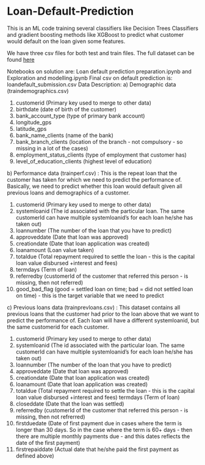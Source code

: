 # Loan-Default-Prediction

This is an ML code training several classifiers like Decision Trees Classifiers and gradient boosting methods like XGBoost to predict what customer would default on the loan given some features. 

We have three csv files for both test and train files. The full dataset can be found [here](https://zindi.africa/competitions/data-science-nigeria-challenge-1-loan-default-prediction/data) 

Notebooks on solution are: Loan default prediction preparation.ipynb and Exploration and modelling.ipynb
Final csv on default prediction is: loandefault_submission.csv
Data Description:
a) Demographic data (traindemographics.csv)

1. customerid (Primary key used to merge to other data)
2. birthdate (date of birth of the customer)
3. bank_account_type (type of primary bank account)
4. longitude_gps
5. latitude_gps
6. bank_name_clients (name of the bank)
7. bank_branch_clients (location of the branch - not compulsory - so missing in a lot of the cases)
8. employment_status_clients (type of employment that customer has)
9. level_of_education_clients (highest level of education)


b) Performance data (trainperf.csv) : This is the repeat loan that the customer has taken for which we need to predict the performance of. Basically, we need to predict whether this loan would default given all previous loans and demographics of a customer.

1. customerid (Primary key used to merge to other data)
2. systemloanid (The id associated with the particular loan. The same customerId can have multiple systemloanid’s for each loan he/she has taken out)
3. loannumber (The number of the loan that you have to predict)
4. approveddate (Date that loan was approved)
5. creationdate (Date that loan application was created)
6. loanamount (Loan value taken)
7. totaldue (Total repayment required to settle the loan - this is the capital loan value disbursed +interest and fees)
8. termdays (Term of loan)
9. referredby (customerId of the customer that referred this person - is missing, then not referred)
10. good_bad_flag (good = settled loan on time; bad = did not settled loan on time) - this is the target variable that we need to predict


c) Previous loans data (trainprevloans.csv) : This dataset contains all previous loans that the customer had prior to the loan above that we want to predict the performance of. Each loan will have a different systemloanid, but the same customerid for each customer.

1. customerid (Primary key used to merge to other data)
2. systemloanid (The id associated with the particular loan. The same customerId can have multiple systemloanid’s for each loan he/she has taken out)
3. loannumber (The number of the loan that you have to predict)
4. approveddate (Date that loan was approved)
5. creationdate (Date that loan application was created)
6. loanamount (Date that loan application was created)
7. totaldue (Total repayment required to settle the loan - this is the capital loan value disbursed +interest and fees) termdays (Term of loan)
8. closeddate (Date that the loan was settled)
9. referredby (customerId of the customer that referred this person - is missing, then not refrerred)
10. firstduedate (Date of first payment due in cases where the term is longer than 30 days. So in the case where the term is 60+ days - then there are multiple monthly payments due - and this dates reflects the date of the first payment)
11. firstrepaiddate (Actual date that he/she paid the first payment as defined above)
